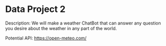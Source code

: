 # Data Project 2
Description: We will make a weather ChatBot that can answer any question you desire about the weather in any part of the world.

Potential API: https://open-meteo.com/
